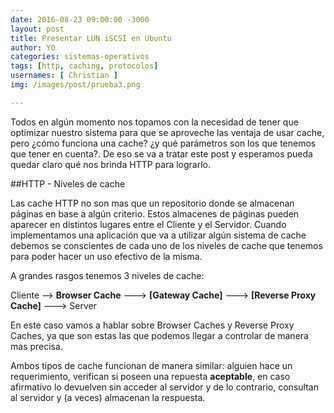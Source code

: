 ```yaml
---
date: 2016-08-23 09:00:00 -3000
layout: post
title: Presentar LUN iSCSI en Ubuntu
author: YO
categories: sistemas-operativos
tags: [http, caching, protocolos]
usernames: [ Christian ]
img: /images/post/prueba3.png

---
```


Todos en algún momento nos topamos con la necesidad de tener que <!-- more -->optimizar nuestro sistema para que se aproveche las ventaja de usar cache, pero ¿cómo funciona una cache? ¿y qué parámetros son los que tenemos que tener en cuenta?. De eso se va a tratar este post y esperamos pueda quedar claro qué nos brinda HTTP para lograrlo. 

##HTTP - Niveles de cache

Las cache HTTP no son mas que un repositorio donde se almacenan páginas en base a algún criterio. Estos almacenes de páginas pueden aparecer en distintos lugares entre el Cliente y el Servidor. Cuando implementamos una aplicación que va a utilizar algún sistema de cache debemos se conscientes de cada uno de los niveles de cache que tenemos para poder hacer un uso efectivo de la misma.

A grandes rasgos tenemos 3 niveles de cache:

Cliente --> **Browser Cache** ---> **[Gateway Cache]** ---> **[Reverse Proxy Cache]** ---> Server

En este caso vamos a hablar sobre Browser Caches y Reverse Proxy Caches, ya que son estas las que podemos llegar a controlar de manera mas precisa.

Ambos tipos de cache funcionan de manera similar: alguien hace un requerimiento, verifican si poseen una repuesta **aceptable**, en caso afirmativo lo devuelven sin acceder al servidor y de lo contrario, consultan al servidor y (a veces) almacenan la respuesta.